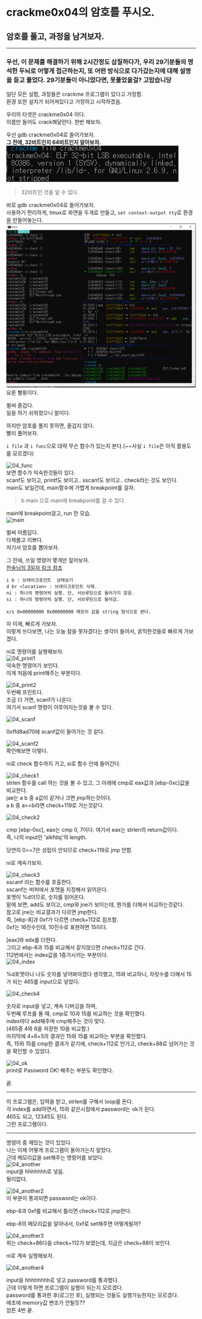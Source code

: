 # crackme0x04의 암호를 푸시오.  

## 암호를 풀고, 과정을 남겨보자.  
---
### 우선, 이 문제를 해결하기 위해 2시간정도 삽질하다가, 우리 29기분들의 명석한 두뇌로 어떻게 접근하는지, 또 어떤 방식으로 다가갔는지에 대해 설명을 듣고 풀었다. 29기분들이 아니었다면, 못풀었을걸? 고맙습니당  

일단 모든 실험, 과정들은 crackme 프로그램이 있다고 가정함.  
환경 또한 설치가 되어져있다고 가정하고 시작하겠음.  

우리의 타겟은 crackme0x04 이다.  
이름만 들어도 crack해달란다. 한번 해보자.  

우선 gdb crackme0x04로 들어가보자.  
**그 전에, 32비트인지 64비트인지 알아보자.**   
![04_file](img/04_file.PNG)   
> 32비트인 것을 알 수 있다.  

바로 gdb crackme0x04로 들어가보자.  
사용하기 편리하게, tmux로 화면을 두개로 만들고, ```set context-output tty```로 환경을 만들어놓는다.  
![feeling](img/feeling.PNG)  
요론 삘륑이다. 

벌써 즐겁다.  
일을 하기 쉬워졌으니 말이다.  

하지만 암호를 풀지 못하면, 즐겁지 않다.  
빨리 풀어보자.  

```i file``` 과 ```i func```으로 대략 무슨 함수가 있는지 본다.(~~사실 ```i file```은 아직 활용도를 모르겠다)  

![04_func](img/04_func.PNG)  
보면 함수가 익숙한것들이 있다.  
scanf도 보이고, printf도 보이고.. sscanf도 보이고.. check라는 것도 보인다.  
main도 보일건데, main함수에 가볍게 breakpoint를 걸자.  
> b main 으로 main에 breakpoint를 걸 수 있다.  

main에 breakpoint걸고, run 한 모습.  
![main](img/04_main.PNG)  

벌써 아름답다.  
다채롭고 이쁘다.  
저기서 암호를 뽑아보자.  

그 전에, 쓰일 명령어 몇개만 짚어보자.  
[찬솔님의 3일차 링크 참조](https://github.com/ccss17/security-tutorial/tree/master/03-Computer2)  
```
i b : 브레이크포인트  상태보기
d br <location> : 브레이크포인트 삭제.  
ni : 하나의 명령어씩 실행. 단, 서브루틴으로 들어가지 않음.  
si : 하나의 명령어씩 실행. 단, 서브루틴으로 들어감.  

x/s 0x00000000 0x00000000 메모리 값을 string 형식으로 본다.  
```  

자 이제, 빠르게 가보자.  
이렇게 쓰다보면, 나는 오늘 잠을 못자겠다는 생각이 들어서, 굵직한것들로 빠르게 가보겠다.  

ni로 명령어를 실행해보자.  
![04_print1](img/04_print1.PNG)  
익숙한 명령어가 보인다.  
이게 처음에 print해주는 부분이다.  

![04_print2](img/04_print2.PNG)  
두번째 프린트다.  
조금 더 가면, scanf가 나온다.  
여기서 scanf 명령이 이루어지는것을 볼 수 있다.  

![04_scanf](img/04_scanf.PNG)  

0xffd8ad70에 scanf값이 들어가는 것 같다.  
 
![04_scanf2](img/scanf2.PNG)  
확인해보면 이렇다.  

ni로 check 함수까지 가고, si로 함수 안에 들어간다.  


![04_check1](img/04_check1.PNG)  
strlen 함수를 call 하는 것을 볼 수 있고, 그 아래에 cmp로 eax값과 [ebp-0xc]값을 비교한다.  
jae는 a b 중 a값이 같거나 크면 jmp하는것이다.  
a b 중 a>=b라면 check+119로 가는것같다.  


![04_check2](img/check2.PNG)  

cmp [ebp-0xc], eax는 
cmp 0, 7이다. 여기서 eax는 strlen의 return값이다.  
즉, 나의 input인 'alkfdsj'의 length.  

당연히 0>=7은 성립이 안되므로 check+119로 jmp 안함.  

ni로 계속가보자.  

![04_check3](img/04_check3.PNG)  
sscanf 라는 함수를 호출한다.  
sscanf는 버퍼에서 포맷을 지정해서 읽어온다.  
포맷이 %d이므로, 숫자를 읽어온다.  
밑에 보면, add도 보이고, cmp와 jne가 보이는데, 뭔가를 더해서 비교하는것같다.  
참고로 jne는 비교결과가 다르면 jmp한다.  
즉, [ebp-8]과 0xf가 다르면 check+112로 점프함.  
0xf는 16진수인데, 10진수로 표현하면 15이다.  

[eax]와 edx를 더한다.  
그리고 ebp-8과 15를 비교해서 같지않으면 check+112로 간다.  
112번에서는 index값을 1증가시키는 부분이다.  
![04_index](img/04_index.PNG)    

%d포맷이니 나도 숫자를 넣어봐야겠다 생각했고, 15와 비교하니, 자릿수를 더해서 15가 되는 465를 input으로 넣었다.  

![04_check4](img/04_check4.PNG)  

숫자로 input을 넣고, 계속 디버깅을 하며,  
두번째 루프를 돌 때, cmp로 10과 15를 비교하는 것을 확인했다.  
index마다 add해주며 cmp해주는 것이 맞다.  
(465중 4와 6을 저장한 10을 비교함.)  
마지막에 4+6+5의 결과인 15와 15를  비교하는 부분을 확인했다.  
즉, 15와 15를 cmp한 결과가 같기에, check+112로 안가고, check+88로 넘어가는 것을 확인할 수 있었다.  

![04_ok](img/04_ok.PNG)  
print로 Password OK! 해주는 부분도 확인했다.  

끝.  

---
이 프로그램은, 입력을 받고, strlen를 구해서 loop를 돈다.  
각 index를 add하면서, 15와 같은시점에서 password는 ok가 된다.  
465도 되고, 12345도 된다.  
그런 프로그램이다.  

---
명령어 중 재밌는 것이 있었다.  
나는 이제 어떻게 프로그램이 돌아가는지 알았다.  
근데 메모리값을 set해주는 명령어를 보았다.  
![04_another](img/04_another.PNG)  
input을 hhhhhhh로 넣음.  
될리없다.  

![04_another2](img/04_another2.PNG)  
이 부분이 통과되면 password는 ok이다.  

ebp-8과 0xf를 비교해서 틀리면 check+112로 jmp한다.  

ebp-8의 메모리값을 알아내서, 0xf로 set해주면 어떻게될까?  

![04_another3](img/04_another3.PNG)    
위는 check+86다음 check+112가 보였는데, 지금은 check+88이 보인다.  

ni로 계속 실행해보자.  

![04_another4](img/04_another4.PNG)  

input을 hhhhhhhh로 넣고 password를 통과했다.  
근데 이렇게 하면 프로그램이 실행이 되는지 모르겠다.  
password를 통과한 후(로그인 후), 실행되는 것들도 실행가능한지는 모르겠다.  
애초에 memory값 변조가 안될듯??  
암튼 4번 끝.